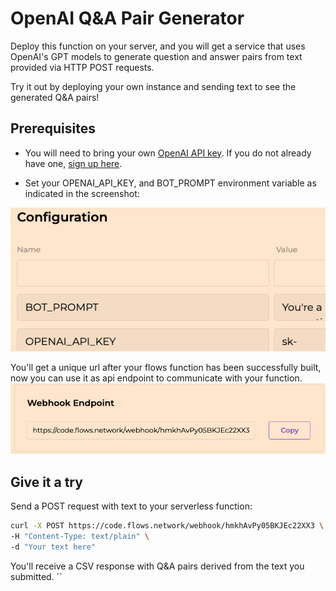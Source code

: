 # OpenAI Q&A Pair Generator

Deploy this function on your server, and you will get a service that uses OpenAI's GPT models to generate question and answer pairs from text provided via HTTP POST requests.

Try it out by deploying your own instance and sending text to see the generated Q&A pairs!

## Prerequisites

* You will need to bring your own [OpenAI API key](https://openai.com/blog/openai-api). If you do not already have one, [sign up here](https://platform.openai.com/signup).

* Set your OPENAI_API_KEY, and BOT_PROMPT environment variable as indicated in the screenshot:
  
![](gen-qa-settings.png)

You'll get a unique url after your flows function has been successfully built, now you can use it as api endpoint to communicate with your function.
![](webhook-url.png)


## Give it a try

Send a POST request with text to your serverless function:

```bash
curl -X POST https://code.flows.network/webhook/hmkhAvPy05BKJEc22XX3 \
-H "Content-Type: text/plain" \
-d "Your text here"
```

You'll receive a CSV response with Q&A pairs derived from the text you submitted.
``